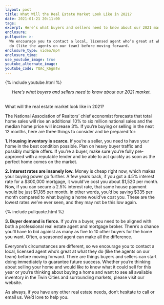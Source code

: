 ```yaml
---
layout: post
title: What Will the Real Estate Market Look Like in 2021?
date: 2021-01-21 20:11:00
tags:
excerpt: Here’s what buyers and sellers need to know about our 2021 market.
enclosure:
pullquote: >-
  We encourage you to contact a local, licensed agent who’s great at what they
  do (like the agents on our team) before moving forward.
enclosure_type: video/mp4
enclosure_time:
use_youtube_image: true
youtube_alternate_image:
youtube_code: YQAc_K6gmTw
---
```


{% include youtube.html %}

<center><em>Here&rsquo;s what buyers and sellers need to know about our 2021 market.&nbsp;</em></center>

<center>&nbsp;</center>

What will the real estate market look like in 2021?&nbsp;

The National Association of Realtors’ chief economist forecasts that total home sales will rise an additional 10% to six million national sales and the median home price will increase 3%. If you’re buying or selling in the next 12 months, here are three things to consider and be prepared for:

**1\. Housing inventory is scarce.** If you’re a seller, you need to have your home in the best condition possible. Plan on heavy buyer traffic and possibly multiple offers. If you’re a buyer, make sure you’re fully pre-approved with a reputable lender and be able to act quickly as soon as the perfect home comes on the market.&nbsp;

**2\. Interest rates are insanely low.** Money is cheap right now, which makes your buying power go further. A few years back, if you got a 4.5% interest rate for a $300,000 mortgage, it would’ve cost you about $1,520 per month. Now, if you can secure a 2.5% interest rate, that same house payment would be just $1,185 per month. In other words, you’d be saving $335 per month compared to what buying a home would’ve cost you. These are the lowest rates we’ve ever seen, and they may not be this low again.&nbsp;

{% include pullquote.html %}

**3\. Buyer demand is fierce.** If you’re a buyer, you need to be aligned with both a professional real estate agent and mortgage broker. There’s a chance you’ll have to bid against as many as five to 10 other buyers for the home you want. Often, a seasoned agent can make all the difference.&nbsp;

Everyone’s circumstances are different, so we encourage you to contact a local, licensed agent who’s great at what they do (like the agents on our team) before moving forward. There are things buyers and sellers can start doing immediately to guarantee future success. Whether you’re thinking about selling your home and would like to know what it could sell for this year or you’re thinking about buying a home and want to see all available inventory in the Twin Cities and surrounding markets, please visit our website.

As always, if you have any other real estate needs, don’t hesitate to call or email us. We’d love to help you.&nbsp;
